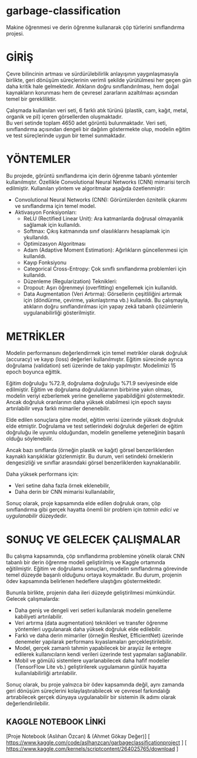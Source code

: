 # garbage-classification
Makine öğrenmesi ve derin öğrenme kullanarak çöp türlerini sınıflandırma projesi.

# GİRİŞ

Çevre bilincinin artması ve sürdürülebilirlik anlayışının yaygınlaşmasıyla birlikte, geri dönüşüm süreçlerinin verimli şekilde yürütülmesi her geçen gün daha kritik hale gelmektedir. Atıkların doğru sınıflandırılması, hem doğal kaynakların korunması hem de çevresel zararların azaltılması açısından temel bir gerekliliktir.

 Çalışmada kullanılan veri seti, 6 farklı atık türünü (plastik, cam, kağıt, metal, organik ve pil) içeren görsellerden oluşmaktadır.  
 Bu veri setinde toplam 4650 adet görüntü bulunmaktadır. Veri seti, sınıflandırma açısından dengeli bir dağılım göstermekte olup, modelin eğitim ve test süreçlerinde uygun bir temel sunmaktadır.
 
 # YÖNTEMLER
 
Bu projede, görüntü sınıflandırma için derin öğrenme tabanlı yöntemler kullanılmıştır. Özellikle Convolutional Neural Networks (CNN) mimarisi tercih edilmiştir. Kullanılan yöntem ve algoritmalar aşağıda özetlenmiştir:

- Convolutional Neural Networks (CNN): Görüntülerden öznitelik çıkarımı ve sınıflandırma için temel model.  
- Aktivasyon Fonksiyonları:
  - ReLU (Rectified Linear Unit): Ara katmanlarda doğrusal olmayanlık sağlamak için kullanıldı. 
  - Softmax: Çıkış katmanında sınıf olasılıklarını hesaplamak için ykullanıldı. 
  - Optimizasyon Algoritması
  - Adam (Adaptive Moment Estimation): Ağırlıkların güncellenmesi için kullanıldı.  
  - Kayıp Fonksiyonu
  - Categorical Cross-Entropy: Çok sınıflı sınıflandırma problemleri için kullanıldı.  
  - Düzenleme (Regularization) Teknikleri:
  - Dropout: Aşırı öğrenmeyi (overfitting) engellemek için kullanıldı. 
  - Data Augmentation (Veri Artırma): Görsellerin çeşitliliğini artırmak için (döndürme, çevirme, yakınlaştırma vb.) kullanıldı.
Bu çalışmayla, atıkların doğru sınıflandırılması için yapay zekâ tabanlı çözümlerin uygulanabilirliği gösterilmiştir.

# METRİKLER

Modelin performansını değerlendirmek için temel metrikler olarak doğruluk (accuracy) ve kayıp (loss) değerleri kullanılmıştır. Eğitim sürecinde ayrıca doğrulama (validation) seti üzerinde de takip yapılmıştır.
Modelimizi 15 epoch boyunca eğittik.

Eğitim doğruluğu %72.9, doğrulama doğruluğu %71.9 seviyesinde elde edilmiştir.
Eğitim ve doğrulama doğruluklarının birbirine yakın olması, modelin veriyi ezberlemek yerine genelleme yapabildiğini göstermektedir.
Ancak doğruluk oranlarının daha yüksek olabilmesi için epoch sayısı artırılabilir veya farklı mimariler denenebilir.

Elde edilen sonuçlara göre model, eğitim verisi üzerinde yüksek doğruluk elde etmiştir. Doğrulama ve test setlerindeki doğruluk değerleri de eğitim doğruluğu ile uyumlu olduğundan, modelin genelleme yeteneğinin başarılı olduğu söylenebilir.  

Ancak bazı sınıflarda (örneğin plastik ve kağıt) görsel benzerliklerden kaynaklı karışıklıklar gözlenmiştir. Bu durum, veri setindeki örneklerin dengesizliği ve sınıflar arasındaki görsel benzerliklerden kaynaklanabilir.  

Daha yüksek performans için:  
- Veri setine daha fazla örnek eklenebilir,  
- Daha derin bir CNN mimarisi kullanılabilir,    

Sonuç olarak, proje kapsamında elde edilen doğruluk oranı, çöp sınıflandırma gibi gerçek hayatta önemli bir problem için *tatmin edici ve uygulanabilir* düzeydedir.

# SONUÇ VE GELECEK ÇALIŞMALAR

Bu çalışma kapsamında, çöp sınıflandırma problemine yönelik olarak CNN tabanlı bir derin öğrenme modeli geliştirilmiş ve Kaggle ortamında eğitilmiştir. Eğitim ve doğrulama sonuçları, modelin sınıflandırma görevinde temel düzeyde başarılı olduğunu ortaya koymaktadır. Bu durum, projenin ödev kapsamında belirlenen hedeflere ulaştığını göstermektedir.

Bununla birlikte, projenin daha ileri düzeyde geliştirilmesi mümkündür. Gelecek çalışmalarda:  
- Daha geniş ve dengeli veri setleri kullanılarak modelin genelleme kabiliyeti artırılabilir.  
- Veri artırma (data augmentation) teknikleri ve transfer öğrenme yöntemleri uygulanarak daha yüksek doğruluk elde edilebilir.  
- Farklı ve daha derin mimariler (örneğin ResNet, EfficientNet) üzerinde denemeler yapılarak performans kıyaslamaları gerçekleştirilebilir.  
- Model, gerçek zamanlı tahmin yapabilecek bir arayüz ile entegre edilerek kullanıcıların kendi verileri üzerinde test yapmaları sağlanabilir.  
- Mobil ve gömülü sistemlere uyarlanabilecek daha hafif modeller (TensorFlow Lite vb.) geliştirilerek uygulamanın günlük hayatta kullanılabilirliği artırılabilir.  

Sonuç olarak, bu proje yalnızca bir ödev kapsamında değil, aynı zamanda geri dönüşüm süreçlerini kolaylaştırabilecek ve çevresel farkındalığı artırabilecek gerçek dünyaya uygulanabilir bir sistemin ilk adımı olarak değerlendirilebilir.

## KAGGLE NOTEBOOK LİNKİ

[Proje Notebook (Aslıhan Özcan) & (Ahmet Gökay Değer)]
[ https://www.kaggle.com/code/aslhanzcan/garbageclassificationproject ]
[ https://www.kaggle.com/kernels/scriptcontent/264025765/download ]
